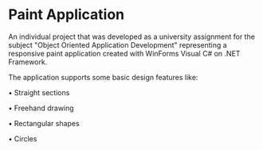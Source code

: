 # Paint Application
An individual project that was developed as a university assignment for the subject "Object Oriented Application Development" representing a responsive paint application created with WinForms Visual C# on .NET Framework.<br>

The application supports some basic design features like:

• Straight sections

• Freehand drawing

• Rectangular shapes

• Circles
